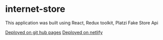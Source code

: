 # internet-store
This application was built using React, Redux toolkit, Platzi Fake Store Api

[Deployed on git hub pages](https://1nsider21.github.io/internet-store/)
[Deployed on netlify](https://magical-fox-2c087a.netlify.app/)

